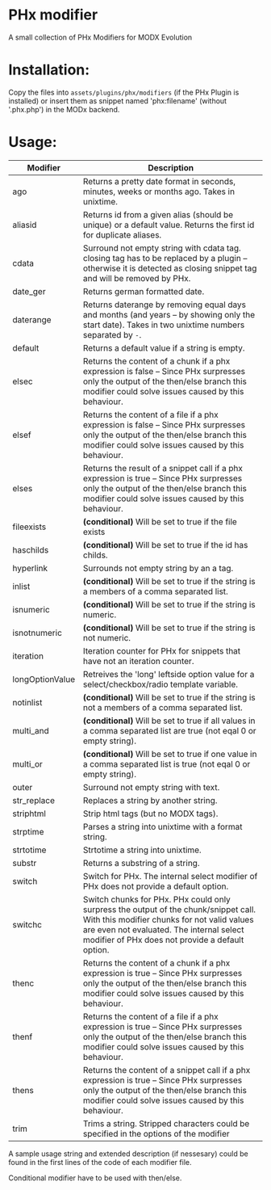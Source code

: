 PHx modifier
================================================================================

A small collection of PHx Modifiers for MODX Evolution


Installation:
================================================================================
Copy the files into `assets/plugins/phx/modifiers` (if the PHx Plugin is 
installed) or insert them as snippet named 'phx:filename' (without '.phx.php') 
in the MODx backend.


Usage:
================================================================================

Modifier | Description
-------- | -----------
ago | Returns a pretty date format in seconds, minutes, weeks or months ago. Takes in unixtime.
aliasid | Returns id from a given alias (should be unique) or a default value. Returns the first id for duplicate aliases.
cdata | Surround not empty string with cdata tag. closing tag has to be replaced by a plugin – otherwise it is detected as closing snippet tag and will be removed by PHx.
date_ger | Returns german formatted date.
daterange | Returns daterange by removing equal days and months (and years – by showing only the start date). Takes in two unixtime numbers separated by `-`.
default | Returns a default value if a string is empty.
elsec | Returns the content of a chunk if a phx expression is false – Since PHx surpresses only the output of the then/else branch this modifier could solve issues caused by this behaviour.
elsef | Returns the content of a file if a phx expression is false – Since PHx surpresses only the output of the then/else branch this modifier could solve issues caused by this behaviour.
elses | Returns the result of a snippet call if a phx expression is true – Since PHx surpresses only the output of the then/else branch this modifier could solve issues caused by this behaviour.
fileexists | **(conditional)** Will be set to true if the file exists
haschilds | **(conditional)** Will be set to true if the id has childs.
hyperlink | Surrounds not empty string by an a tag.
inlist | **(conditional)** Will be set to true if the string is a members of a comma separated list.
isnumeric | **(conditional)** Will be set to true  if the string is numeric.
isnotnumeric | **(conditional)** Will be set to true  if the string is not numeric.
iteration  | Iteration counter for PHx for snippets that have not an iteration counter.
longOptionValue | Retreives the 'long' leftside option value for a select/checkbox/radio template variable.
notinlist | **(conditional)** Will be set to true if the string is not a members of a comma separated list.
multi_and | **(conditional)** Will be set to true if all values in a comma separated list are true (not eqal 0 or empty string).
multi_or | **(conditional)** Will be set to true if one value in a comma separated list is true (not eqal 0 or empty string).
outer | Surround not empty string with text.
str_replace | Replaces a string by another string.
striphtml | Strip html tags (but no MODX tags).
strptime | Parses a string into unixtime with a format string.
strtotime | Strtotime a string into unixtime.
substr | Returns a substring of a string.
switch | Switch for PHx. The internal select modifier of PHx does not provide a default option.
switchc | Switch chunks for PHx. PHx could only surpress the output of the chunk/snippet call. With this modifier chunks for not valid values are even not evaluated. The internal select modifier of PHx does not provide a default option.
thenc | Returns the content of a chunk if a phx expression is true – Since PHx surpresses only the output of the then/else branch this modifier could solve issues caused by this behaviour.
thenf | Returns the content of a file if a phx expression is true – Since PHx surpresses only the output of the then/else branch this modifier could solve issues caused by this behaviour.
thens | Returns the content of a snippet call if a phx expression is true – Since PHx surpresses only the output of the then/else branch this modifier could solve issues caused by this behaviour.
trim | Trims a string. Stripped characters could be specified in the options of the modifier

A sample usage string and extended description (if nessesary) could be found in the first lines of the code of each modifier file.

Conditional modifier have to be used with then/else.